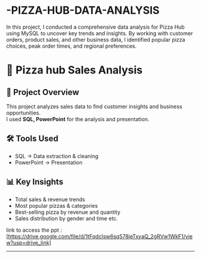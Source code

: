 # -PIZZA-HUB-DATA-ANALYSIS
In this project, I conducted a comprehensive data analysis for Pizza Hub using MySQL to uncover key trends and insights. By working with customer orders, product sales, and other business data, I identified popular pizza choices, peak order times, and regional preferences. 

# 🍕 Pizza hub Sales Analysis 

## 📌 Project Overview
This project analyzes sales data to find customer insights and business opportunities.  
I used **SQL, PowerPoint** for the analysis and presentation.  

## 🛠 Tools Used
- SQL → Data extraction & cleaning    
- PowerPoint → Presentation  

## 📊 Key Insights
- Total sales & revenue trends  
- Most popular pizzas & categories  
- Best-selling pizza by revenue and quantity  
- Sales distribution by gender and time etc.


link to access the ppt :
[https://drive.google.com/file/d/1tFqdcIsw6sq578jeTxyaQ_2gRVw1WkF1/view?usp=drive_link]

---


